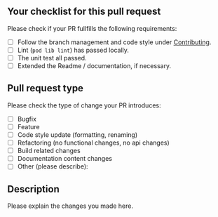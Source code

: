 ## Your checklist for this pull request

Please check if your PR fullfills the following requirements:

- [ ] Follow the branch management and code style under [Contributing](../../Contrubuting.md#branch-management).
- [ ] Lint (`pod lib lint`) has passed locally.
- [ ] The unit test all passed.
- [ ] Extended the Readme / documentation, if necessary.

## Pull request type

Please check the type of change your PR introduces:

- [ ] Bugfix
- [ ] Feature
- [ ] Code style update (formatting, renaming)
- [ ] Refactoring (no functional changes, no api changes)
- [ ] Build related changes
- [ ] Documentation content changes
- [ ] Other (please describe):

## Description

Please explain the changes you made here.

